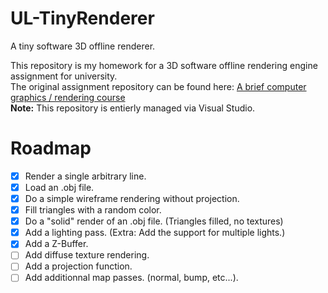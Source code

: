 # UL-TinyRenderer
A tiny software 3D offline renderer.

This repository is my homework for a 3D software offline rendering engine assignment for university.  
The original assignment repository can be found here: [A brief computer graphics / rendering course](https://github.com/ssloy/tinyrenderer)  
**Note:** This repository is entierly managed via Visual Studio.

# Roadmap
- [X] Render a single arbitrary line.  
- [X] Load an .obj file.
- [X] Do a simple wireframe rendering without projection.  
- [X] Fill triangles with a random color.  
- [X] Do a "solid" render of an .obj file. (Triangles filled, no textures)  
- [X] Add a lighting pass. (Extra: Add the support for multiple lights.)  
- [X] Add a Z-Buffer.  
- [ ] Add diffuse texture rendering.  
- [ ] Add a projection function.  
- [ ] Add additionnal map passes. (normal, bump, etc...).  
